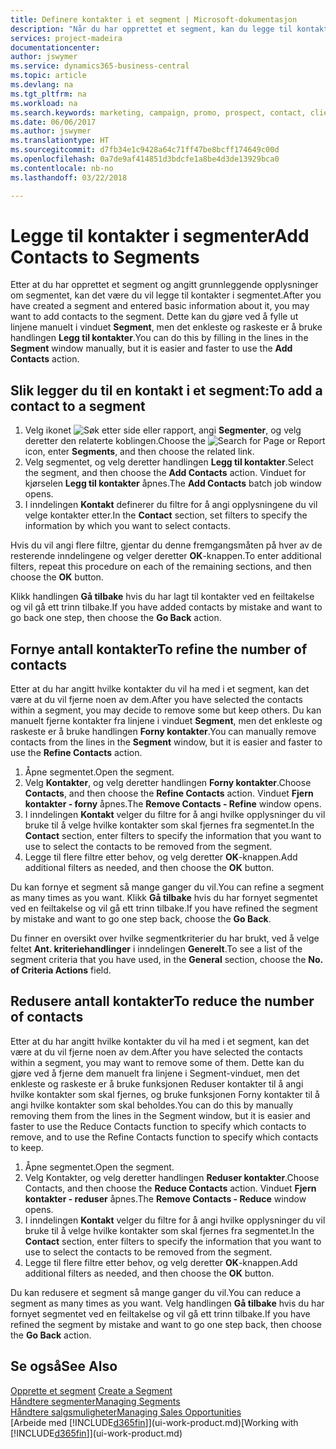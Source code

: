 ```yaml
---
title: Definere kontakter i et segment | Microsoft-dokumentasjon
description: "Når du har opprettet et segment, kan du legge til kontakter i segmentet, for eksempel som en del av en markedsføringskampanje rettet mot bestemte kunder eller klienter."
services: project-madeira
documentationcenter: 
author: jswymer
ms.service: dynamics365-business-central
ms.topic: article
ms.devlang: na
ms.tgt_pltfrm: na
ms.workload: na
ms.search.keywords: marketing, campaign, promo, prospect, contact, client, customer
ms.date: 06/06/2017
ms.author: jswymer
ms.translationtype: HT
ms.sourcegitcommit: d7fb34e1c9428a64c71ff47be8bcff174649c00d
ms.openlocfilehash: 0a7de9af414851d3bdcfe1a8be4d3de13929bca0
ms.contentlocale: nb-no
ms.lasthandoff: 03/22/2018

---
```

# <a name="add-contacts-to-segments"></a><span data-ttu-id="be680-103">Legge til kontakter i segmenter</span><span class="sxs-lookup"><span data-stu-id="be680-103">Add Contacts to Segments</span></span>
<span data-ttu-id="be680-104">Etter at du har opprettet et segment og angitt grunnleggende opplysninger om segmentet, kan det være du vil legge til kontakter i segmentet.</span><span class="sxs-lookup"><span data-stu-id="be680-104">After you have created a segment and entered basic information about it, you may want to add contacts to the segment.</span></span> <span data-ttu-id="be680-105">Dette kan du gjøre ved å fylle ut linjene manuelt i vinduet **Segment**, men det enkleste og raskeste er å bruke handlingen **Legg til kontakter**.</span><span class="sxs-lookup"><span data-stu-id="be680-105">You can do this by filling in the lines in the **Segment** window manually, but it is easier and faster to use the **Add Contacts** action.</span></span>

## <a name="to-add-a-contact-to-a-segment"></a><span data-ttu-id="be680-106">Slik legger du til en kontakt i et segment:</span><span class="sxs-lookup"><span data-stu-id="be680-106">To add a contact to a segment</span></span>
1. <span data-ttu-id="be680-107">Velg ikonet ![Søk etter side eller rapport](media/ui-search/search_small.png "Søk etter side eller rapport"), angi **Segmenter**, og velg deretter den relaterte koblingen.</span><span class="sxs-lookup"><span data-stu-id="be680-107">Choose the ![Search for Page or Report](media/ui-search/search_small.png "Search for Page or Report icon") icon, enter **Segments**, and then choose the related link.</span></span>  
2. <span data-ttu-id="be680-108">Velg segmentet, og velg deretter handlingen **Legg til kontakter**.</span><span class="sxs-lookup"><span data-stu-id="be680-108">Select the segment, and then choose the **Add Contacts** action.</span></span> <span data-ttu-id="be680-109">Vinduet for kjørselen **Legg til kontakter** åpnes.</span><span class="sxs-lookup"><span data-stu-id="be680-109">The **Add Contacts** batch job window opens.</span></span>
3. <span data-ttu-id="be680-110">I inndelingen **Kontakt** definerer du filtre for å angi opplysningene du vil velge kontakter etter.</span><span class="sxs-lookup"><span data-stu-id="be680-110">In the **Contact** section, set filters to specify the information by which you want to select contacts.</span></span>

<span data-ttu-id="be680-111">Hvis du vil angi flere filtre, gjentar du denne fremgangsmåten på hver av de resterende inndelingene og velger deretter **OK**-knappen.</span><span class="sxs-lookup"><span data-stu-id="be680-111">To enter additional filters, repeat this procedure on each of the remaining sections, and then choose the **OK** button.</span></span>

<span data-ttu-id="be680-112">Klikk handlingen **Gå tilbake** hvis du har lagt til kontakter ved en feiltakelse og vil gå ett trinn tilbake.</span><span class="sxs-lookup"><span data-stu-id="be680-112">If you have added contacts by mistake and want to go back one step, then choose the **Go Back** action.</span></span>

## <a name="to-refine-the-number-of-contacts"></a><span data-ttu-id="be680-113">Fornye antall kontakter</span><span class="sxs-lookup"><span data-stu-id="be680-113">To refine the number of contacts</span></span>
<span data-ttu-id="be680-114">Etter at du har angitt hvilke kontakter du vil ha med i et segment, kan det være at du vil fjerne noen av dem.</span><span class="sxs-lookup"><span data-stu-id="be680-114">After you have selected the contacts within a segment, you may decide to remove some but keep others.</span></span> <span data-ttu-id="be680-115">Du kan manuelt fjerne kontakter fra linjene i vinduet **Segment**, men det enkleste og raskeste er å bruke handlingen **Forny kontakter**.</span><span class="sxs-lookup"><span data-stu-id="be680-115">You can manually remove contacts from the lines in the **Segment** window, but it is easier and faster to use the **Refine Contacts** action.</span></span>

1. <span data-ttu-id="be680-116">Åpne segmentet.</span><span class="sxs-lookup"><span data-stu-id="be680-116">Open the segment.</span></span>
2. <span data-ttu-id="be680-117">Velg **Kontakter**, og velg deretter handlingen **Forny kontakter**.</span><span class="sxs-lookup"><span data-stu-id="be680-117">Choose **Contacts**, and then choose the **Refine Contacts** action.</span></span> <span data-ttu-id="be680-118">Vinduet **Fjern kontakter - forny** åpnes.</span><span class="sxs-lookup"><span data-stu-id="be680-118">The **Remove Contacts - Refine** window opens.</span></span>
3. <span data-ttu-id="be680-119">I inndelingen **Kontakt** velger du filtre for å angi hvilke opplysninger du vil bruke til å velge hvilke kontakter som skal fjernes fra segmentet.</span><span class="sxs-lookup"><span data-stu-id="be680-119">In the **Contact** section, enter filters to specify the information that you want to use to select the contacts to be removed from the segment.</span></span>
4. <span data-ttu-id="be680-120">Legge til flere filtre etter behov, og velg deretter **OK**-knappen.</span><span class="sxs-lookup"><span data-stu-id="be680-120">Add additional filters as needed, and then choose the **OK** button.</span></span>

<span data-ttu-id="be680-121">Du kan fornye et segment så mange ganger du vil.</span><span class="sxs-lookup"><span data-stu-id="be680-121">You can refine a segment as many times as you want.</span></span> <span data-ttu-id="be680-122">Klikk **Gå tilbake** hvis du har fornyet segmentet ved en feiltakelse og vil gå ett trinn tilbake.</span><span class="sxs-lookup"><span data-stu-id="be680-122">If you have refined the segment by mistake and want to go one step back, choose the **Go Back**.</span></span>

<span data-ttu-id="be680-123">Du finner en oversikt over hvilke segmentkriterier du har brukt, ved å velge feltet **Ant. kriteriehandlinger** i inndelingen **Generelt**.</span><span class="sxs-lookup"><span data-stu-id="be680-123">To see a list of the segment criteria that you have used, in the **General** section, choose the **No. of Criteria Actions** field.</span></span>

## <a name="to-reduce-the-number-of-contacts"></a><span data-ttu-id="be680-124">Redusere antall kontakter</span><span class="sxs-lookup"><span data-stu-id="be680-124">To reduce the number of contacts</span></span>
<span data-ttu-id="be680-125">Etter at du har angitt hvilke kontakter du vil ha med i et segment, kan det være at du vil fjerne noen av dem.</span><span class="sxs-lookup"><span data-stu-id="be680-125">After you have selected the contacts within a segment, you may want to remove some of them.</span></span> <span data-ttu-id="be680-126">Dette kan du gjøre ved å fjerne dem manuelt fra linjene i Segment-vinduet, men det enkleste og raskeste er å bruke funksjonen Reduser kontakter til å angi hvilke kontakter som skal fjernes, og bruke funksjonen Forny kontakter til å angi hvilke kontakter som skal beholdes.</span><span class="sxs-lookup"><span data-stu-id="be680-126">You can do this by manually removing them from the lines in the Segment window, but it is easier and faster to use the Reduce Contacts function to specify which contacts to remove, and to use the Refine Contacts function to specify which contacts to keep.</span></span>

1. <span data-ttu-id="be680-127">Åpne segmentet.</span><span class="sxs-lookup"><span data-stu-id="be680-127">Open the segment.</span></span>
2. <span data-ttu-id="be680-128">Velg Kontakter, og velg deretter handlingen **Reduser kontakter**.</span><span class="sxs-lookup"><span data-stu-id="be680-128">Choose Contacts, and then choose the **Reduce Contacts** action.</span></span> <span data-ttu-id="be680-129">Vinduet **Fjern kontakter - reduser** åpnes.</span><span class="sxs-lookup"><span data-stu-id="be680-129">The **Remove Contacts - Reduce** window opens.</span></span>
3. <span data-ttu-id="be680-130">I inndelingen **Kontakt** velger du filtre for å angi hvilke opplysninger du vil bruke til å velge hvilke kontakter som skal fjernes fra segmentet.</span><span class="sxs-lookup"><span data-stu-id="be680-130">In the **Contact** section, enter filters to specify the information that you want to use to select the contacts to be removed from the segment.</span></span>
4. <span data-ttu-id="be680-131">Legge til flere filtre etter behov, og velg deretter **OK**-knappen.</span><span class="sxs-lookup"><span data-stu-id="be680-131">Add additional filters as needed, and then choose the **OK** button.</span></span>

<span data-ttu-id="be680-132">Du kan redusere et segment så mange ganger du vil.</span><span class="sxs-lookup"><span data-stu-id="be680-132">You can reduce a segment as many times as you want.</span></span> <span data-ttu-id="be680-133">Velg handlingen **Gå tilbake** hvis du har fornyet segmentet ved en feiltakelse og vil gå ett trinn tilbake.</span><span class="sxs-lookup"><span data-stu-id="be680-133">If you have refined the segment by mistake and want to go one step back, then choose the **Go Back** action.</span></span>

## <a name="see-also"></a><span data-ttu-id="be680-134">Se også</span><span class="sxs-lookup"><span data-stu-id="be680-134">See Also</span></span>
<span data-ttu-id="be680-135">[Opprette et segment](marketing-how-create-segment.md) </span><span class="sxs-lookup"><span data-stu-id="be680-135">[Create a Segment](marketing-how-create-segment.md) </span></span>  
[<span data-ttu-id="be680-136">Håndtere segmenter</span><span class="sxs-lookup"><span data-stu-id="be680-136">Managing Segments</span></span>](marketing-segments.md)  
[<span data-ttu-id="be680-137">Håndtere salgsmuligheter</span><span class="sxs-lookup"><span data-stu-id="be680-137">Managing Sales Opportunities</span></span>](marketing-manage-sales-opportunities.md)  
<span data-ttu-id="be680-138">[Arbeide med [!INCLUDE[d365fin](includes/d365fin_md.md)]](ui-work-product.md)</span><span class="sxs-lookup"><span data-stu-id="be680-138">[Working with [!INCLUDE[d365fin](includes/d365fin_md.md)]](ui-work-product.md)</span></span>  

